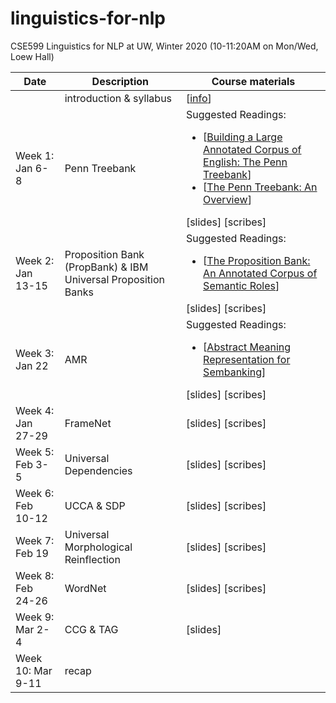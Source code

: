 # linguistics-for-nlp

CSE599 Linguistics for NLP at UW, Winter 2020 (10-11:20AM on Mon/Wed, Loew Hall)

| Date |	Description	 |Course materials |
| ------------ | ------------ | ------------  |
|  | introduction & syllabus | [[info](https://www.overleaf.com/read/rmgmskbgtzjg)]  |
|Week 1: Jan 6-8 | Penn Treebank |Suggested Readings:  <ul><li>[[Building a Large Annotated Corpus of English: The Penn Treebank](https://www.aclweb.org/anthology/J93-2004/)]</li><li>[[The Penn Treebank: An Overview](https://link.springer.com/chapter/10.1007/978-94-010-0201-1_1)]</li></ul> [slides] [scribes]|
|Week 2: Jan 13-15     | Proposition Bank (PropBank) & IBM Universal Proposition Banks |Suggested Readings:  <ul><li>[[The Proposition Bank: An Annotated Corpus of Semantic Roles](https://www.aclweb.org/anthology/J05-1004/)]</li></ul> [slides] [scribes]|
|Week 3: Jan 22     | AMR  |Suggested Readings:  <ul><li>[[Abstract Meaning Representation for Sembanking](https://www.aclweb.org/anthology/W13-2322/)]</li></ul>[slides] [scribes]|
|Week 4: Jan 27-29  | FrameNet |[slides] [scribes]|
|Week 5: Feb 3-5    | Universal Dependencies |[slides] [scribes]|
|Week 6: Feb 10-12  | UCCA & SDP |[slides] [scribes]|
|Week 7: Feb 19     | Universal Morphological Reinflection |[slides] [scribes]|
|Week 8: Feb 24-26  | WordNet|[slides] [scribes]|
|Week 9: Mar 2-4    | CCG & TAG |[slides] |
|Week 10: Mar 9-11  | recap ||


